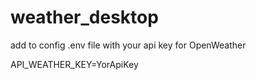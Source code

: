# weather_desktop

add to config .env file with your api key for OpenWeather

API_WEATHER_KEY=YorApiKey
